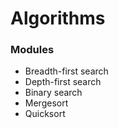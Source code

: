 # Algorithms

### Modules

- Breadth-first search
- Depth-first search
- Binary search
- Mergesort
- Quicksort
